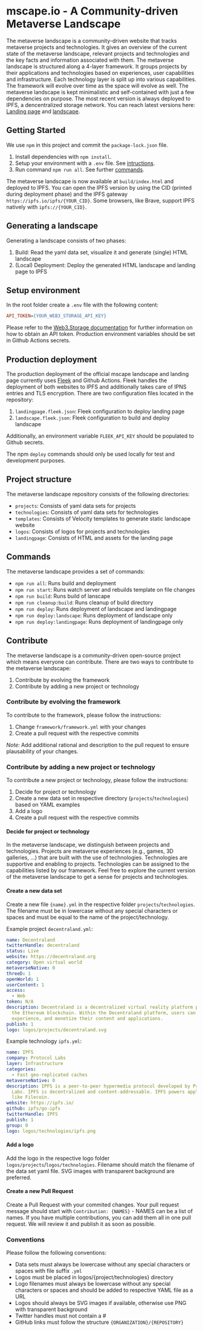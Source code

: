 # mscape.io - A Community-driven Metaverse Landscape

The metaverse landscape is a community-driven website that tracks metaverse projects and technologies. It gives an overview of the current state of the metaverse landscape, relevant projects and technologies and the key facts and information associated with them.
The metaverse landscape is structured along a 4-layer framework. It groups projects by their applications and technologies based on experiences, user capabilities and infrastructure. Each technology layer is split up into various capabilities. The framework will evolve over time as the space will evolve as well. The metaverse landscape is kept minimalistic and self-contained with just a few dependencies on purpose. The most recent version is always deployed to IPFS, a dencentralized storage network. You can reach latest versions here: [Landing page](https://mscape.io) and [landscape](https://landscape.mscape.io).

## Getting Started

We use `npm` in this project and commit the `package-lock.json` file.

1. Install dependencies with `npm install`.
2. Setup your environment with a `.env` file. See [intructions](#setup-environment).
3. Run command `npm run all`. See further [commands](#commands).

The metaverse landscape is now available at `build/index.html` and deployed to IPFS. You can open the IPFS version by using the CID (printed during deployment phase) and the IPFS gateway `https://ipfs.io/ipfs/{YOUR_CID}`. Some browsers, like Brave, support IPFS natively with `ipfs://{YOUR_CID}`.

## Generating a landscape

Generating a landscape consists of two phases:
1. Build: Read the yaml data set, visualize it and generate (single) HTML landscape
2. (Local) Deployment: Deploy the generated HTML landscape and landing page to IPFS

## Setup environment

In the root folder create a `.env` file with the following content:

```ini
API_TOKEN={YOUR_WEB3_STORAGE_API_KEY}
```

Please refer to the [Web3.Storage documentation](https://docs.web3.storage/) for further information on how to obtain an API token. Production environment variables should be set in Github Actions secrets.

## Production deployment

The production deployment of the official mscape landscape and landing page currently uses [Fleek](https://fleek.co/) and Github Actions. Fleek handles the deployment of both websites to IPFS and additionally takes care of IPNS entries and TLS encryption. There are two configuration files located in the repository:
1. `landingpage.fleek.json`: Fleek configuration to deploy landing page
2. `landscape.fleek.json`: Fleek configuration to build and deploy landscape
  
Additionally, an environment variable `FLEEK_API_KEY` should be populated to Github secrets.

The npm `deploy` commands should only be used locally for test and development purposes.

## Project structure

The metaverse landscape repository consists of the following directories:
- `projects`: Consists of yaml data sets for projects
- `technologies`: Consists of yaml data sets for technologies
- `templates`: Consists of Velocity templates to generate static landscape website
- `logos`: Consists of logos for projects and technologies
- `landingpage`: Consists of HTML and assets for the landing page

## Commands

The metaverse landscape provides a set of commands:

- `npm run all`: Runs build and deployment
- `npm run start`: Runs watch server and rebuilds template on file changes
- `npm run build`: Runs build of lanscape
- `npm run cleanup:build`: Runs cleanup of build directory
- `npm run deploy`: Runs deployment of landscape and landingpage
- `npm run deploy:landscape`: Runs deployment of landscape only
- `npm run deploy:landingpage`: Runs deployment of landingpage only

## Contribute

The metaverse landscape is a community-driven open-source project which means everyone can contribute. There are two ways to contribute to the metaverse landscape:

1. Contribute by evolving the framework
2. Contribute by adding a new project or technology

### Contribute by evolving the framework

To contribute to the framework, please follow the instructions:

1. Change `framework/framework.yml` with your changes
2. Create a pull request with the respective commits

*Note:* Add additional rational and description to the pull request to ensure plausability of your changes.

### Contribute by adding a new project or technology

To contribute a new project or technology, please follow the instructions:

1. Decide for project or technology
2. Create a new data set in respective directory (`projects`/`technologies`) based on YAML examples
3. Add a logo
4. Create a pull request with the respective commits

#### Decide for project or technology

In the metaverse landscape, we distinguish between projects and technologies. Projects are metaverse experiences (e.g., games, 3D galleries, ...) that are built with the use of technologies. Technologies are supportive and enabling to projects. Technologies can be assigned to the capabilities listed by our framework. Feel free to explore the current version of the metaverse landscape to get a sense for projects and technologies.

#### Create a new data set

Create a new file `{name}.yml` in the respective folder `projects`/`technologies`. The filename must be in lowercase without any special characters or spaces and must be equal to the name of the project/technology.

Example project `decentraland.yml`:
```yaml
name: Decentraland
twitterHandle: decentraland
status: Live
website: https://decentraland.org
category: Open virtual world
metaverseNative: 0
threeD: 1
openWorld: 1
userContent: 1
access:
  - Web
token: N/A
description: Decentraland is a decentralized virtual reality platform powered by
  the Ethereum blockchain. Within the Decentraland platform, users can create,
  experience, and monetize their content and applications.
publish: 1
logo: logos/projects/decentraland.svg
```

Example technology `ipfs.yml`:
```yaml
name: IPFS
company: Protocol Labs
layer: Infrastructure
categories:
  - Fast geo-replicated caches
metaverseNative: 0
description: IPFS is a peer-to-peer hypermedia protocol developed by Protocol
  Labs. IPFS is decentralized and content-addressable. IPFS powers applications
  like Filecoin.
website: https://ipfs.io/
github: ipfs/go-ipfs
twitterHandle: IPFS
publish: 1
group: 0
logo: logos/technologies/ipfs.png
```

#### Add a logo

Add the logo in the respective logo folder `logos/projects`/`logos/technologies`. Filename should match the filename of the data set yaml file. SVG images with transparent background are preferred.

#### Create a new Pull Request 

Create a Pull Request with your commited changes. Your pull request message should start with `Contribution: {NAMES}` - NAMES can be a list of names. If you have multiple contributions, you can add them all in one pull request. We will review it and publish it as soon as possible.

### Conventions

Please follow the following conventions:
- Data sets must always be lowercase without any special characters or spaces with file suffix `.yml`
- Logos must be placed in logos/{project/technologies} directory
- Logo filenames must always be lowercase without any special characters or spaces and should be added to respective YAML file as a URL
- Logos should always be SVG images if available, otherwise use PNG with transparent background
- Twitter handles must not contain a #
- GitHub links must follow the structure `{ORGANIZATION}/{REPOSITORY}`
